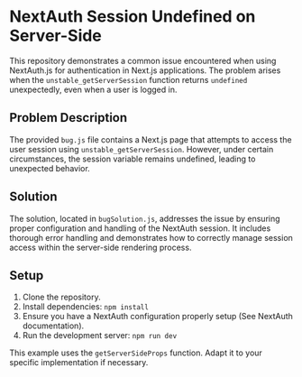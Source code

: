 # NextAuth Session Undefined on Server-Side

This repository demonstrates a common issue encountered when using NextAuth.js for authentication in Next.js applications. The problem arises when the `unstable_getServerSession` function returns `undefined` unexpectedly, even when a user is logged in.

## Problem Description

The provided `bug.js` file contains a Next.js page that attempts to access the user session using `unstable_getServerSession`.  However, under certain circumstances, the session variable remains undefined, leading to unexpected behavior.

## Solution

The solution, located in `bugSolution.js`, addresses the issue by ensuring proper configuration and handling of the NextAuth session.  It includes thorough error handling and demonstrates how to correctly manage session access within the server-side rendering process.

## Setup

1. Clone the repository.
2. Install dependencies: `npm install`
3. Ensure you have a NextAuth configuration properly setup (See NextAuth documentation).
4. Run the development server: `npm run dev`

This example uses the `getServerSideProps` function.  Adapt it to your specific implementation if necessary.